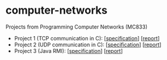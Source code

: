 # computer-networks
Projects from Programming Computer Networks (MC833)

- Project 1 (TCP communication in C): [[specification](https://github.com/laurelkeys/computer-networks/blob/master/reports/especificacao_projeto1.pdf)] [[report](https://github.com/laurelkeys/computer-networks/blob/master/reports/relatorio_projeto1.pdf)]
- Project 2 (UDP communication in C): [[specification](https://github.com/laurelkeys/computer-networks/blob/master/reports/especificacao_projeto2.pdf)] [[report](https://github.com/laurelkeys/computer-networks/blob/master/reports/relatorio_projeto2.pdf)]
- Project 3 (Java RMI): [[specification](https://github.com/laurelkeys/computer-networks/blob/master/reports/especificacao_projeto3.pdf)] [[report](https://github.com/laurelkeys/computer-networks/blob/master/reports/relatorio_projeto3.pdf)]
